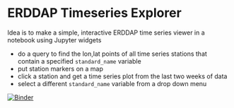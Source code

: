 # ERDDAP Timeseries Explorer

Idea is to make a simple, interactive ERDDAP time series viewer in a notebook using Jupyter widgets

- do a query to find the lon,lat points of all time series stations that contain a specified `standard_name` variable
- put station markers on a map 
- click a station and get a time series plot from the last two weeks of data 
- select a different `standard_name` variable from a drop down menu

[![Binder](http://mybinder.org/badge.svg)](https://mybinder.org/v2/gh/reproducible-notebooks/ERDDAP_timeseries_explorer/master?filepath=ERDDAP_timeseries_explorer.ipynb)
